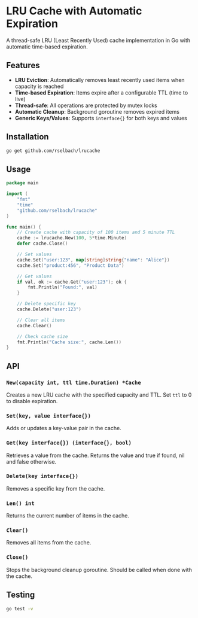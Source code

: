 # LRU Cache with Automatic Expiration

A thread-safe LRU (Least Recently Used) cache implementation in Go with automatic time-based expiration.

## Features

- **LRU Eviction**: Automatically removes least recently used items when capacity is reached
- **Time-based Expiration**: Items expire after a configurable TTL (time to live)
- **Thread-safe**: All operations are protected by mutex locks
- **Automatic Cleanup**: Background goroutine removes expired items
- **Generic Keys/Values**: Supports `interface{}` for both keys and values

## Installation

```bash
go get github.com/rselbach/lrucache
```

## Usage

```go
package main

import (
    "fmt"
    "time"
    "github.com/rselbach/lrucache"
)

func main() {
    // Create cache with capacity of 100 items and 5 minute TTL
    cache := lrucache.New(100, 5*time.Minute)
    defer cache.Close()

    // Set values
    cache.Set("user:123", map[string]string{"name": "Alice"})
    cache.Set("product:456", "Product Data")

    // Get values
    if val, ok := cache.Get("user:123"); ok {
        fmt.Println("Found:", val)
    }

    // Delete specific key
    cache.Delete("user:123")

    // Clear all items
    cache.Clear()

    // Check cache size
    fmt.Println("Cache size:", cache.Len())
}
```

## API

### `New(capacity int, ttl time.Duration) *Cache`
Creates a new LRU cache with the specified capacity and TTL. Set `ttl` to 0 to disable expiration.

### `Set(key, value interface{})`
Adds or updates a key-value pair in the cache.

### `Get(key interface{}) (interface{}, bool)`
Retrieves a value from the cache. Returns the value and true if found, nil and false otherwise.

### `Delete(key interface{})`
Removes a specific key from the cache.

### `Len() int`
Returns the current number of items in the cache.

### `Clear()`
Removes all items from the cache.

### `Close()`
Stops the background cleanup goroutine. Should be called when done with the cache.

## Testing

```bash
go test -v
```
